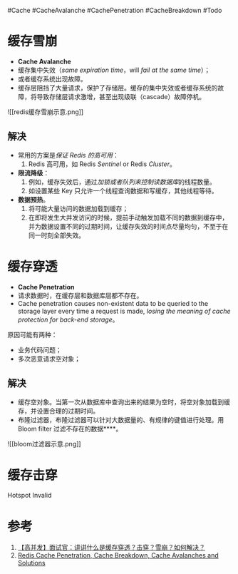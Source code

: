 #Cache #CacheAvalanche #CachePenetration #CacheBreakdown #Todo 

# 缓存雪崩
- **Cache Avalanche**
- 缓存集中失效（*same expiration time*，will *fail at the same time*）；
- 或者缓存系统出现故障。
- 缓存层阻挡了大量请求，保护了存储层。缓存的集中失效或者缓存系统的故障，将导致存储层请求激增，甚至出现级联（cascade）故障停机。

![[redis缓存雪崩示意.png]]


## 解决

- 常用的方案是*保证 Redis 的高可用*：
	1.  Redis 高可用，如 Redis *Sentinel* or Redis *Cluster*。
- **限流降级**：
	1. 例如，缓存失效后，通过*加锁或者队列来控制读数据库*的线程数量。
	2. 如设置某些 Key 只允许一个线程查询数据和写缓存，其他线程等待。
- **数据预热**。
	1. 将可能大量访问的数据加载到缓存；
	2. 在即将发生大并发访问的时候，提前手动触发加载不同的数据到缓存中，并为数据设置不同的过期时间，让缓存失效的时间点尽量均匀，不至于在同一时刻全部失效。

# 缓存穿透
- **Cache Penetration**
- 请求数据时，在缓存层和数据库层都不存在。
- Cache penetration causes non-existent data to be queried to the storage layer every time a request is made, *losing the meaning of cache protection for back-end storage*。

原因可能有两种：
- 业务代码问题；
- 多次恶意请求空对象；


## 解决
- 缓存空对象。当第一次从数据库中查询出来的结果为空时，将空对象加载到缓存，并设置合理的过期时间。
- 布隆过滤器，布隆过滤器可以针对大数据量的、有规律的键值进行处理。用 Bloom filter 过滤不存在的数据****。

![[bloom过滤器示意.png]]

# 缓存击穿
Hotspot Invalid



# 参考
1. [【高并发】面试官：讲讲什么是缓存穿透？击穿？雪崩？如何解决？](https://xie.infoq.cn/article/39495c2d568aca1d6db5c9c50)
2. [Redis Cache Penetration, Cache Breakdown, Cache Avalanches and Solutions](https://www.fatalerrors.org/a/redis-cache-penetration-cache-breakdown-cache-avalanches-and-solutions.html)